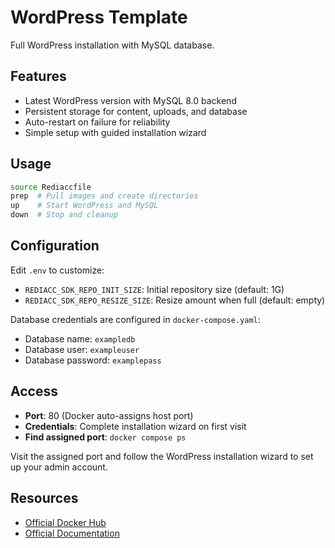 # WordPress Template

Full WordPress installation with MySQL database.

## Features
- Latest WordPress version with MySQL 8.0 backend
- Persistent storage for content, uploads, and database
- Auto-restart on failure for reliability
- Simple setup with guided installation wizard

## Usage
```bash
source Rediaccfile
prep  # Pull images and create directories
up    # Start WordPress and MySQL
down  # Stop and cleanup
```

## Configuration
Edit `.env` to customize:
- `REDIACC_SDK_REPO_INIT_SIZE`: Initial repository size (default: 1G)
- `REDIACC_SDK_REPO_RESIZE_SIZE`: Resize amount when full (default: empty)

Database credentials are configured in `docker-compose.yaml`:
- Database name: `exampledb`
- Database user: `exampleuser`
- Database password: `examplepass`

## Access
- **Port**: 80 (Docker auto-assigns host port)
- **Credentials**: Complete installation wizard on first visit
- **Find assigned port**: `docker compose ps`

Visit the assigned port and follow the WordPress installation wizard to set up your admin account.

## Resources
- [Official Docker Hub](https://hub.docker.com/_/wordpress)
- [Official Documentation](https://wordpress.org/support/)
